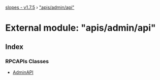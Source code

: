 [slopes - v1.7.5](../README.md) › ["apis/admin/api"](_apis_admin_api_.md)

# External module: "apis/admin/api"

## Index

### RPCAPIs Classes

* [AdminAPI](../classes/_apis_admin_api_.adminapi.md)
